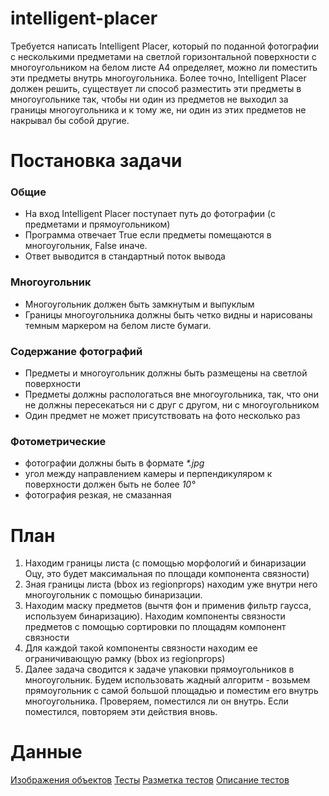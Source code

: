 # intelligent-placer
Требуется написать Intelligent Placer, который по поданной фотографии с несколькими предметами на светлой горизонтальной поверхности с многоугольником на белом листе А4 определяет, можно ли поместить эти предметы внутрь многоугольника.
Более точно, Intelligent Placer должен решить, существует ли способ разместить эти предметы в многоугольнике так, чтобы ни один из предметов не выходил за границы многоугольника и к тому же, ни один из этих предметов не накрывал бы собой другие.
# Постановка задачи
### Общие
- На вход Intelligent Placer поступает путь до фотографии (с предметами и прямоугольником)
- Программа отвечает True если предметы помещаются в многоугольник, False иначе.
- Ответ выводится в стандартный поток вывода

### Многоугольник
- Многоугольник должен быть замкнутым и выпуклым
- Границы многоугольника должны быть четко видны и нарисованы темным маркером на белом листе бумаги.

### Содержание фотографий
- Предметы и многоугольник должны быть размещены на светлой поверхности
- Предметы должны распологаться вне многоугольника, так, что они не должны пересекаться ни с друг с другом, ни с многоугольником
- Один предмет не может присутствовать на фото несколько раз

### Фотометрические
- фотографии должны быть в формате *\*.jpg*
- угол между направлением камеры и перпендикуляром к поверхности должен быть не более *10&deg;*
- фотография резкая, не смазанная


# План
1. Находим границы листа (c помощью морфологий и бинаризации Оцу, это будет максимальная по площади компонента связности)
2. Зная границы листа (bbox из regionprops) находим уже внутри него многоугольник с помощью бинаризации.
3. Находим маску предметов (вычтя фон и применив фильтр гаусса, используем бинаризацию). Находим компоненты связности предметов с помощью сортировки по площадям компонент связности
4. Для каждой такой компоненты связности находим ее ограничивающую рамку (bbox из regionprops)
5. Далее задача сводится к задаче упаковки прямоугольников в многоугольник. Будем использовать жадный алгоритм - возьмем прямоугольник с самой большой площадью и поместим его внутрь многоугольника. Проверяем, поместился ли он внутрь. Если поместился, повторяем эти действия вновь.


# Данные
[Изображения объектов](pictures)
[Тесты](tests)
[Разметка тестов](tests/tests.csv)
[Описание тестов](tests/description.txt)
